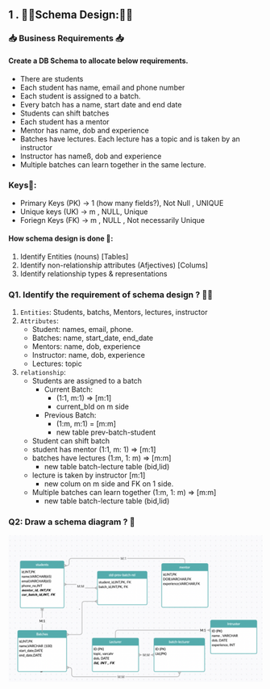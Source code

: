 ## 1 . 👨‍🎨Schema Design:👨‍🎨

### 📥 Business Requirements 📥

#### Create a DB Schema to allocate below requirements.

- There are students
- Each student has name, email and phone number
- Each student is assigned to a batch.
- Every batch has a name, start date and end date
- Students can shift batches
- Each student has a mentor
- Mentor has name, dob and experience
- Batches have lectures. Each lecture has a topic and is taken by an instructor
- Instructor has nameß, dob and experience
- Multiple batches can learn together in the same lecture.

### Keys🔑:
- Primary Keys (PK) -> 1 (how many fields?), Not Null , UNIQUE 
- Unique keys (UK) -> m , NULL, Unique 
- Foriegn Keys (FK) -> m , NULL , Not necessarily Unique

#### How schema design is done 🤠:
1. Identify Entities (nouns) [Tables]
2. Identify non-relationship attributes (Afjectives) [Colums]
3. Identify relationship types & representations


### Q1. Identify the requirement of schema design ? 🙋‍♂️
1. `Entities`: Students, batchs, Mentors, lectures, instructor
2. `Attributes`:
    - Student: names, email, phone.
    - Batches: name, start_date, end_date
    - Mentors: name, dob, experience
    - Instructor: name, dob, experience
    - Lectures: topic 
3. `relationship`:
    - Students are assigned to a batch 
        - Current Batch:
            - (1:1, m:1) => [m:1]
            - current_bId on m side
        - Previous Batch:
            - (1:m, m:1) = [m:m]
            - new table prev-batch-student
    - Student can shift batch 
    - student has mentor (1:1, m: 1) => [m:1]
    - batches have lectures (1:m, 1: m) => [m:m]
        - new table batch-lecture table (bid,lid)
    - lecture is taken by instructor [m:1]
        - new colum on m side and FK on 1 side.
    - Multiple batches can learn together (1:m, 1: m) => [m:m]
        - new table batch-lecture table (bid,lid)

### Q2: Draw a schema diagram ? 🍥

![](../schema.png)

